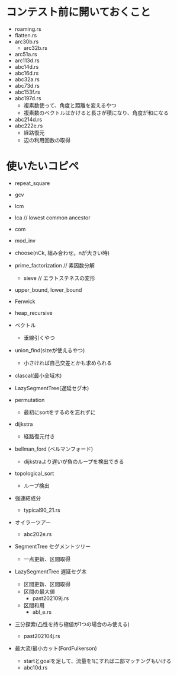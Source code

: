 # コンテスト前に開いておくこと
- roaming.rs
- flatten.rs
- arc30b.rs
  - arc32b.rs
- arc51a.rs
- arc113d.rs
- abc14d.rs
- abc16d.rs
- abc32a.rs
- abc73d.rs
- abc153f.rs
- abc197d.rs
  - 複素数使って、角度と距離を変えるやつ
  - 複素数のベクトルはかけると長さが積になり、角度が和になる
- abc214d.rs
- abc222e.rs
  - 経路復元
  - 辺の利用回数の取得

# 使いたいコピペ
- repeat_square
- gcv
- lcm
- lca // lowest common ancestor
- com
- mod_inv
- choose(nCk, 組み合わせ。nが大きい時)
- prime_factorization // 素因数分解
  - sieve // エラトステネスの変形
- upper_bound, lower_bound
- Fenwick
- heap_recursive
- ベクトル
  - 垂線引くやつ
- union_find(sizeが使えるやつ)
  - 小さければ自己交差とかも求められる
- clascal(最小全域木)
- LazySegmentTree(遅延セグ木)
- permutation
  - 最初にsortをするのを忘れずに
- dijkstra
  - 経路復元付き
- bellman_ford (ベルマンフォード)
  - dijkstraより遅いが負のループを検出できる
- topological_sort
  - ループ検出

- 強連結成分
  - typical90_21.rs
- オイラーツアー
  - abc202e.rs
- SegmentTree セグメントツリー
  - 一点更新、区間取得
- LazySegmentTree 遅延セグ木
  - 区間更新、区間取得
  - 区間の最大値
    - past202109j.rs
  - 区間和用
    - abl_e.rs
- 三分探索(凸性を持ち極値が1つの場合のみ使える)
  - past202104j.rs
- 最大流/最小カット(FordFulkerson)
  - startとgoalを足して、流量を1にすれば二部マッチングもいける
  - abc10d.rs